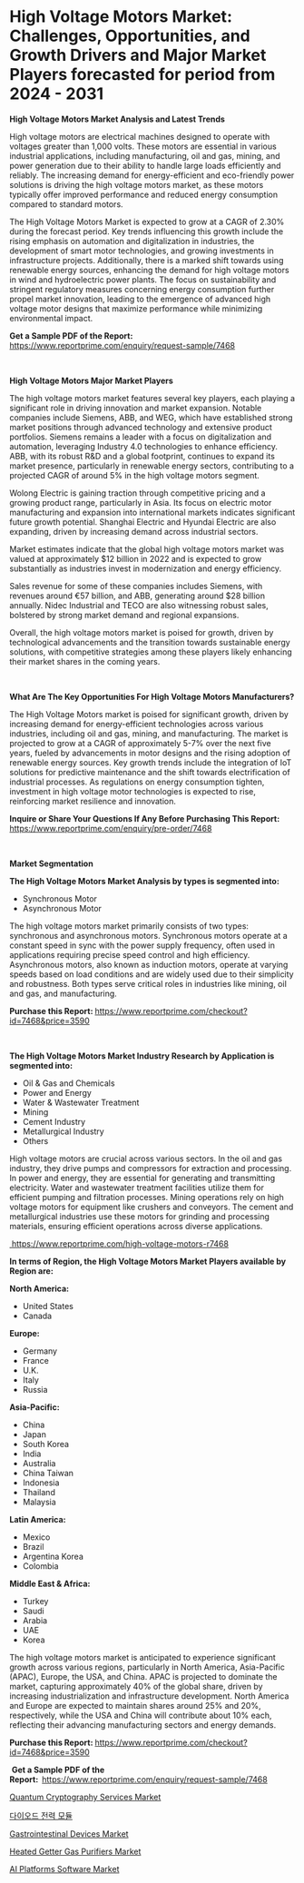 <p><h1>High Voltage Motors Market: Challenges, Opportunities, and Growth Drivers and Major Market Players forecasted for period from 2024 - 2031</h1></p><p><strong>High Voltage Motors Market Analysis and Latest Trends</strong></p>
<p><p>High voltage motors are electrical machines designed to operate with voltages greater than 1,000 volts. These motors are essential in various industrial applications, including manufacturing, oil and gas, mining, and power generation due to their ability to handle large loads efficiently and reliably. The increasing demand for energy-efficient and eco-friendly power solutions is driving the high voltage motors market, as these motors typically offer improved performance and reduced energy consumption compared to standard motors.</p><p>The High Voltage Motors Market is expected to grow at a CAGR of 2.30% during the forecast period. Key trends influencing this growth include the rising emphasis on automation and digitalization in industries, the development of smart motor technologies, and growing investments in infrastructure projects. Additionally, there is a marked shift towards using renewable energy sources, enhancing the demand for high voltage motors in wind and hydroelectric power plants. The focus on sustainability and stringent regulatory measures concerning energy consumption further propel market innovation, leading to the emergence of advanced high voltage motor designs that maximize performance while minimizing environmental impact.</p></p>
<p><strong>Get a Sample PDF of the Report:&nbsp;</strong> <a href="https://www.reportprime.com/enquiry/request-sample/7468">https://www.reportprime.com/enquiry/request-sample/7468</a></p>
<p>&nbsp;</p>
<p><strong>High Voltage Motors Major Market Players</strong></p>
<p><p>The high voltage motors market features several key players, each playing a significant role in driving innovation and market expansion. Notable companies include Siemens, ABB, and WEG, which have established strong market positions through advanced technology and extensive product portfolios. Siemens remains a leader with a focus on digitalization and automation, leveraging Industry 4.0 technologies to enhance efficiency. ABB, with its robust R&D and a global footprint, continues to expand its market presence, particularly in renewable energy sectors, contributing to a projected CAGR of around 5% in the high voltage motors segment.</p><p>Wolong Electric is gaining traction through competitive pricing and a growing product range, particularly in Asia. Its focus on electric motor manufacturing and expansion into international markets indicates significant future growth potential. Shanghai Electric and Hyundai Electric are also expanding, driven by increasing demand across industrial sectors.</p><p>Market estimates indicate that the global high voltage motors market was valued at approximately $12 billion in 2022 and is expected to grow substantially as industries invest in modernization and energy efficiency. </p><p>Sales revenue for some of these companies includes Siemens, with revenues around €57 billion, and ABB, generating around $28 billion annually. Nidec Industrial and TECO are also witnessing robust sales, bolstered by strong market demand and regional expansions. </p><p>Overall, the high voltage motors market is poised for growth, driven by technological advancements and the transition towards sustainable energy solutions, with competitive strategies among these players likely enhancing their market shares in the coming years.</p></p>
<p>&nbsp;</p>
<p><strong>What Are The Key Opportunities For High Voltage Motors Manufacturers?</strong></p>
<p><p>The High Voltage Motors market is poised for significant growth, driven by increasing demand for energy-efficient technologies across various industries, including oil and gas, mining, and manufacturing. The market is projected to grow at a CAGR of approximately 5-7% over the next five years, fueled by advancements in motor designs and the rising adoption of renewable energy sources. Key growth trends include the integration of IoT solutions for predictive maintenance and the shift towards electrification of industrial processes. As regulations on energy consumption tighten, investment in high voltage motor technologies is expected to rise, reinforcing market resilience and innovation.</p></p>
<p><strong>Inquire or Share Your Questions If Any Before Purchasing This Report:</strong> <a href="https://www.reportprime.com/enquiry/pre-order/7468">https://www.reportprime.com/enquiry/pre-order/7468</a></p>
<p>&nbsp;</p>
<p><strong>Market Segmentation</strong></p>
<p><strong>The High Voltage Motors Market Analysis by types is segmented into:</strong></p>
<p><ul><li>Synchronous Motor</li><li>Asynchronous Motor</li></ul></p>
<p><p>The high voltage motors market primarily consists of two types: synchronous and asynchronous motors. Synchronous motors operate at a constant speed in sync with the power supply frequency, often used in applications requiring precise speed control and high efficiency. Asynchronous motors, also known as induction motors, operate at varying speeds based on load conditions and are widely used due to their simplicity and robustness. Both types serve critical roles in industries like mining, oil and gas, and manufacturing.</p></p>
<p><strong>Purchase this Report:&nbsp;</strong><a href="https://www.reportprime.com/checkout?id=7468&price=3590">https://www.reportprime.com/checkout?id=7468&price=3590</a></p>
<p>&nbsp;</p>
<p><strong>The High Voltage Motors Market Industry Research by Application is segmented into:</strong></p>
<p><ul><li>Oil & Gas and Chemicals</li><li>Power and Energy</li><li>Water & Wastewater Treatment</li><li>Mining</li><li>Cement Industry</li><li>Metallurgical Industry</li><li>Others</li></ul></p>
<p><p>High voltage motors are crucial across various sectors. In the oil and gas industry, they drive pumps and compressors for extraction and processing. In power and energy, they are essential for generating and transmitting electricity. Water and wastewater treatment facilities utilize them for efficient pumping and filtration processes. Mining operations rely on high voltage motors for equipment like crushers and conveyors. The cement and metallurgical industries use these motors for grinding and processing materials, ensuring efficient operations across diverse applications.</p></p>
<p><a href="https://www.reportprime.com/high-voltage-motors-r7468">&nbsp;https://www.reportprime.com/high-voltage-motors-r7468</a></p>
<p><strong>In terms of Region, the High Voltage Motors Market Players available by Region are:</strong></p>
<p>
    <p> <strong> North America: </strong>
        <ul>
            <li>United States</li>
            <li>Canada</li>
        </ul>
        </p> 
    <p> <strong> Europe: </strong>
        <ul>
            <li>Germany</li>
            <li>France</li>
            <li>U.K.</li>
            <li>Italy</li>
            <li>Russia</li>
        </ul>
        </p> 
    <p> <strong> Asia-Pacific: </strong>
        <ul>
            <li>China</li>
            <li>Japan</li>
            <li>South Korea</li>
            <li>India</li>
            <li>Australia</li>
            <li>China Taiwan</li>
            <li>Indonesia</li>
            <li>Thailand</li>
            <li>Malaysia</li>
        </ul>
        </p> 
    <p> <strong> Latin America: </strong>
        <ul>
            <li>Mexico</li>
            <li>Brazil</li>
            <li>Argentina Korea</li>
            <li>Colombia</li>
        </ul>
        </p> 
    <p> <strong> Middle East & Africa: </strong>
        <ul>
            <li>Turkey</li>
            <li>Saudi</li>
            <li>Arabia</li>
            <li>UAE</li>
            <li>Korea</li>
        </ul>
    </p>
    </p>
<p><p>The high voltage motors market is anticipated to experience significant growth across various regions, particularly in North America, Asia-Pacific (APAC), Europe, the USA, and China. APAC is projected to dominate the market, capturing approximately 40% of the global share, driven by increasing industrialization and infrastructure development. North America and Europe are expected to maintain shares around 25% and 20%, respectively, while the USA and China will contribute about 10% each, reflecting their advancing manufacturing sectors and energy demands.</p></p>
<p><strong>Purchase this Report: </strong><a href="https://www.reportprime.com/checkout?id=7468&price=3590">https://www.reportprime.com/checkout?id=7468&price=3590</a></p>
<p>&nbsp;<strong>Get a Sample PDF of the Report:&nbsp;&nbsp;</strong><a href="https://www.reportprime.com/enquiry/request-sample/7468">https://www.reportprime.com/enquiry/request-sample/7468</a></p>
<p><strong></strong></p>
<p><p><a href="https://medium.com/@kaceyrath00/global-quantum-cryptography-services-market-by-product-type-by-application-by-region-and-2d5b30a70dd0">Quantum Cryptography Services Market</a></p><p><a href="https://medium.com/@chungcameron76/diode-power-modules-market-%EC%9D%98-%EA%B8%80%EB%A1%9C%EB%B2%8C-%EC%8B%9C%EC%9E%A5-%EA%B0%9C%EC%9A%94%EB%8A%94-%EC%A0%84-%EC%84%B8%EA%B3%84-%EB%B0%8F-%EC%A3%BC%EC%9A%94-%EC%8B%9C%EC%9E%A5%EC%9D%98-%EC%82%B0%EC%97%85%EC%97%90-%EC%98%81%ED%96%A5%EC%9D%84-%EB%AF%B8%EC%B9%98%EB%8A%94-%EC%A3%BC%EC%9A%94-%ED%8A%B8%EB%A0%8C%EB%93%9C%EC%97%90-%EB%8C%80%ED%95%9C-%EB%8F%85%ED%8A%B9%ED%95%9C-%EA%B4%80%EC%A0%90%EC%9D%84-%EC%A0%9C%EA%B3%B5%ED%95%A9%EB%8B%88%EB%8B%A4-c9145d6f0953">다이오드 전력 모듈</a></p><p><a href="https://www.linkedin.com/pulse/insights-gastrointestinal-devices-market-players-size-mlrfc?trackingId=FxNbwDuLSX6lNUsqkAOOEA%3D%3D">Gastrointestinal Devices Market</a></p><p><a href="https://issuu.com/reportprime-2/docs/heated-getter-gas-purifiers-market-_c4127b2e70d5b4">Heated Getter Gas Purifiers Market</a></p><p><a href="https://medium.com/@kaceyrath00/ai-platforms-software-market-indicators-market-size-regional-breakdown-market-player-analysis-8fae803472a5">AI Platforms Software Market</a></p></p>